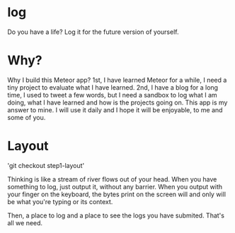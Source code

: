 log
===

Do you have a life? Log it for the future version of yourself.

# Why?

Why I build this Meteor app? 1st, I have learned Meteor for a while, I need a tiny project to evaluate what I have learned. 2nd, I have a blog for a long time, I used to tweet a few words, but I need a sandbox to log what I am doing, what I have learned and how is the projects going on. This app is my answer to mine. I will use it daily and I hope it will be enjoyable, to me and some of you.

# Layout

'git checkout step1-layout'

Thinking is like a stream of river flows out of your head. When you have something to log, just output it, without any barrier. When you output with your finger on the keyboard, the bytes print on the screen will and only will be what you're typing or its context.

Then, a place to log and a place to see the logs you have submited. That's all we need.
